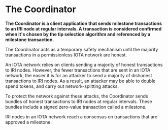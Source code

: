 # The Coordinator

**The Coordinator is a client application that sends milestone transactions to an IRI node at regular intervals. A transaction is considered confirmed when it's chosen by the tip selection algorithm and referenced by a milestone transaction.**

The Coordinator acts as a temporary safety mechanism until the majority transactions in a permissionless IOTA network are honest.

An IOTA network relies on clients sending a majority of honest transactions to IRI nodes. However, the fewer transactions that are sent in an IOTA network, the easier it is for an attacker to send a majority of dishonest transactions to IRI nodes. As a result, an attacker may be able to double spend tokens, and carry out network-splitting attacks.

To protect the network against these attacks, the Coordinator sends bundles of honest transactions to IRI nodes at regular intervals. These bundles include a signed zero-value transaction called a milestone.

IRI nodes in an IOTA network reach a consensus on transactions that are approved a milestone.